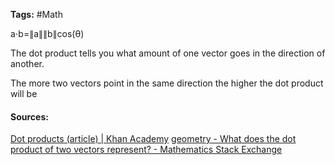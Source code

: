 **Tags:**  #Math 

a⋅b=∥a∥∥b∥cos(θ)

The dot product tells you what amount of one vector goes in the direction of another.

The more two vectors point in the same direction the higher the dot product will be
#### Sources:
[Dot products (article) | Khan Academy](https://www.khanacademy.org/math/multivariable-calculus/thinking-about-multivariable-function/x786f2022:vectors-and-matrices/a/dot-products-mvc)
[geometry - What does the dot product of two vectors represent? - Mathematics Stack Exchange](https://math.stackexchange.com/questions/805954/what-does-the-dot-product-of-two-vectors-represent)
